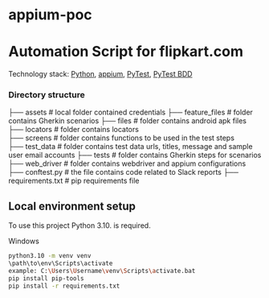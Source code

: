 # appium-poc
# Automation Script for flipkart.com

Technology stack: [Python](https://www.python.org/), [appium](https://appium.io//), 
[PyTest](https://docs.pytest.org/en/stable/), [PyTest BDD](https://pypi.org/project/pytest-bdd/)

### Directory structure
├── assets                                              # local folder contained credentials
├── feature_files                                       # folder contains Gherkin scenarios 
├── files                                               # folder contains android apk files 
├── locators                                            # folder contains locators    
├── screens                                             # folder contains functions to be used in the test steps   
├── test_data                                           # folder contains test data urls, titles, message and sample user email accounts
├── tests                                               # folder contains Gherkin steps for scenarios
├── web_driver                                          # folder contains webdriver and appium configurations 
├── conftest.py                                         # the file contains code related to Slack reports
├── requirements.txt                                    # pip requirements file


## Local environment setup 

To use this project Python 3.10. is required.

Windows
```bash
python3.10 -m venv venv
\path\to\env\Scripts\activate
example: C:\Users\Username\venv\Scripts\activate.bat
pip install pip-tools
pip install -r requirements.txt

